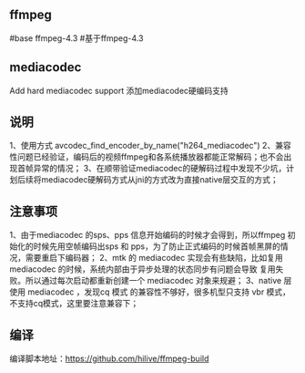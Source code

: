 ## ffmpeg
#base ffmpeg-4.3
#基于ffmpeg-4.3

## mediacodec
Add hard mediacodec support
添加mediacodec硬编码支持

## 说明
1、使用方式 avcodec_find_encoder_by_name("h264_mediacodec")
2、兼容性问题已经验证，编码后的视频ffmpeg和各系统播放器都能正常解码；也不会出现首帧异常的情况；
3、在顺带验证mediacodec的硬解码过程中发现不少坑，计划后续将mediacodec硬解码方式从jni的方式改为直接native层交互的方式；

## 注意事项
1、由于mediacodec 的sps、pps 信息开始编码的时候才会得到，所以ffmpeg 初始化的时候先用空帧编码出sps 和 pps，为了防止正式编码的时候首帧黑屏的情况，需要重启下编码器；
2、mtk 的 mediacodec 实现会有些缺陷，比如复用 mediacodec 的时候，系统内部由于异步处理的状态同步有问题会导致 复用失败。所以通过每次启动都重新创建一个 mediacodec 对象来规避；
3、native 层使用 mediacodec ，发现cq 模式 的兼容性不够好，很多机型只支持 vbr 模式，不支持cq模式，这里要注意兼容下；

## 编译
编译脚本地址：https://github.com/hilive/ffmpeg-build
